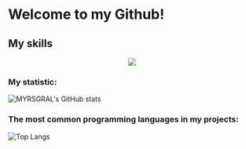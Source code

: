 # Welcome to my Github!

## My skills

<p align="center">
  <a href="https://skillicons.dev">
    <img src="https://skillicons.dev/icons?i=git,github,py,rust,docker,bots,sqlite,arch" />
  </a>
</p>

### My statistic:

![MYRSGRAL's GitHub stats](https://github-readme-stats.vercel.app/api?username=MYRSGRAL&theme=github_dark)

### The most common programming languages in my projects:

![Top Langs](https://github-readme-stats.vercel.app/api/top-langs/?username=MYRSGRAL&layout=compact&theme=github_dark)



